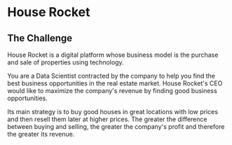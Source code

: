 # House Rocket

## The Challenge

House Rocket is a digital platform whose business model is the purchase and sale of properties using technology.

You are a Data Scientist contracted by the company to help you find the best business opportunities in the real estate market.
House Rocket's CEO would like to maximize the company's revenue by finding good business opportunities.

Its main strategy is to buy good houses in great locations with low prices and then resell them later at higher prices. 
The greater the difference between buying and selling, the greater the company's profit and therefore the greater its revenue.

